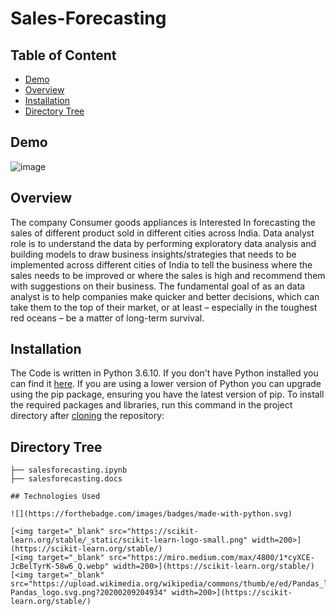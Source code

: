 # Sales-Forecasting

## Table of Content
  * [Demo](#demo)
  * [Overview](#overview)
  * [Installation](#installation)
  * [Directory Tree](#directory-tree)

## Demo
![image](https://user-images.githubusercontent.com/123056428/213383890-17909e2a-03d2-4f00-8ee2-78d3e1fa7c34.png)

## Overview
The company Consumer goods appliances is Interested In forecasting the sales of different product sold in different cities across India. Data analyst role is to understand the data by performing exploratory data analysis and building models to draw business insights/strategies that needs to be implemented across different cities of India to  tell the business where the sales needs to be improved or where the sales is high and recommend them with suggestions on their business. The fundamental goal of as an data analyst is to help companies make quicker and better decisions, which can take them to the top of their market, or at least – especially in the toughest red oceans – be a matter of long-term survival.
## Installation
The Code is written in Python 3.6.10. If you don't have Python installed you can find it [here](https://www.python.org/downloads/). If you are using a lower version of Python you can upgrade using the pip package, ensuring you have the latest version of pip. To install the required packages and libraries, run this command in the project directory after [cloning](https://www.howtogeek.com/451360/how-to-clone-a-github-repository/) the repository:

## Directory Tree 
```
├── salesforecasting.ipynb
├── salesforecasting.docs

## Technologies Used

![](https://forthebadge.com/images/badges/made-with-python.svg)

[<img target="_blank" src="https://scikit-learn.org/stable/_static/scikit-learn-logo-small.png" width=200>](https://scikit-learn.org/stable/) 
[<img target="_blank" src="https://miro.medium.com/max/4800/1*cyXCE-JcBelTyrK-58w6_Q.webp" width=200>](https://scikit-learn.org/stable/) 
[<img target="_blank" src="https://upload.wikimedia.org/wikipedia/commons/thumb/e/ed/Pandas_logo.svg/512px-Pandas_logo.svg.png?20200209204934" width=200>](https://scikit-learn.org/stable/) 
